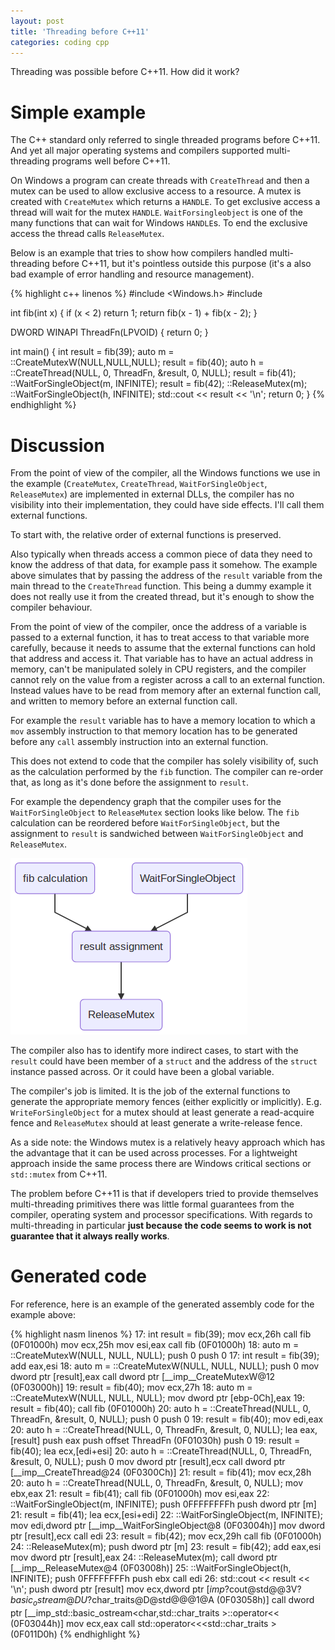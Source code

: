 ```yaml
---
layout: post
title: 'Threading before C++11'
categories: coding cpp
---
```


Threading was possible before C++11. How did it work?


# Simple example

The C++ standard only referred to single threaded programs before C++11. And
yet all major operating systems and compilers supported multi-threading
programs well before C++11.

On Windows a program can create threads with `CreateThread` and then a mutex
can be used to allow exclusive access to a resource. A mutex is created with
`CreateMutex` which returns a `HANDLE`. To get exclusive access a thread will
wait for the mutex `HANDLE`.  `WaitForsingleobject` is one of the many
functions that can wait for Windows `HANDLE`s. To end the exclusive access the
thread calls `ReleaseMutex`.

Below is an example that tries to show how compilers handled multi-threading
before C++11, but it's pointless outside this purpose (it's a also bad example
of error handling and resource management).

{% highlight c++ linenos %}
#include <Windows.h>
#include <iostream>

int fib(int x)
{
    if (x < 2) return 1;
    return fib(x - 1) + fib(x - 2);
}

DWORD WINAPI ThreadFn(LPVOID)
{
    return 0;
}

int main()
{
    int result = fib(39);
    auto m = ::CreateMutexW(NULL,NULL,NULL);
    result = fib(40);
    auto h = ::CreateThread(NULL, 0, ThreadFn, &result, 0, NULL);
    result = fib(41);
    ::WaitForSingleObject(m, INFINITE);
    result = fib(42);
    ::ReleaseMutex(m);
    ::WaitForSingleObject(h, INFINITE);
    std::cout << result << '\n';
    return 0;
}
{% endhighlight %}


# Discussion

From the point of view of the compiler, all the Windows functions we use in the
example (`CreateMutex`, `CreateThread`, `WaitForSingleObject`, `ReleaseMutex`)
are implemented in external DLLs, the compiler has no visibility into their
implementation, they could have side effects. I'll call them external
functions.

To start with, the relative order of external functions is preserved.

Also typically when threads access a common piece of data they need to know the
address of that data, for example pass it somehow. The example above simulates
that by passing the address of the `result` variable from the main thread to
the `CreateThread` function. This being a dummy example it does not really use
it from the created thread, but it's enough to show the compiler behaviour.

From the point of view of the compiler, once the address of a variable is
passed to a external function, it has to treat access to that variable more
carefully, because it needs to assume that the external functions can hold that
address and access it. That variable has to have an actual address in memory,
can't be manipulated solely in CPU registers, and the compiler cannot rely on
the value from a register across a call to an external function. Instead values
have to be read from memory after an external function call, and written to
memory before an external function call.

For example the `result` variable has to have a memory location to which a
`mov` assembly instruction to that memory location has to be generated before
any `call` assembly instruction into an external function.

This does not extend to code that the compiler has solely visibility of, such
as the calculation performed by the `fib` function. The compiler can re-order
that, as long as it's done before the assignment to `result`.

For example the dependency graph that the compiler uses for the
`WaitForSingleObject` to `ReleaseMutex` section looks like below.  The `fib`
calculation can be reordered before `WaitForSingleObject`, but the assignment
to `result` is sandwiched between `WaitForSingleObject` and `ReleaseMutex`.

![Operations Graph](/assets/2019-10-29-threading-before-cpp11/graph.png)

The compiler also has to identify more indirect cases, to start with the
`result` could have been member of a `struct` and the address of the `struct`
instance passed across. Or it could have been a global variable.

The compiler's job is limited. It is the job of the external functions to
generate the appropriate memory fences (either explicitly or implicitly). E.g.
`WriteForSingleObject` for a mutex should at least generate a read-acquire
fence and `ReleaseMutex` should at least generate a write-release fence.

As a side note: the Windows mutex is a relatively heavy approach which has the
advantage that it can be used across processes. For a lightweight approach
inside the same process there are Windows critical sections or `std::mutex`
from C++11.

The problem before C++11 is that if developers tried to provide themselves
multi-threading primitives there was little formal guarantees from the
compiler, operating system and processor specifications. With regards to
multi-threading in particular **just because the code seems to work is not
guarantee that it always really works**.


# Generated code

For reference, here is an example of the generated assembly code for the
example above:

{% highlight nasm linenos %}
    17:     int result = fib(39);
 mov         ecx,26h
 call        fib (0F01000h)
 mov         ecx,25h
 mov         esi,eax
 call        fib (0F01000h)
    18:     auto m = ::CreateMutexW(NULL, NULL, NULL);
 push        0
 push        0
    17:     int result = fib(39);
 add         eax,esi
    18:     auto m = ::CreateMutexW(NULL, NULL, NULL);
 push        0
 mov         dword ptr [result],eax
 call        dword ptr [__imp__CreateMutexW@12 (0F03000h)]
    19:     result = fib(40);
 mov         ecx,27h
    18:     auto m = ::CreateMutexW(NULL, NULL, NULL);
 mov         dword ptr [ebp-0Ch],eax
    19:     result = fib(40);
 call        fib (0F01000h)
    20:     auto h = ::CreateThread(NULL, 0, ThreadFn, &result, 0, NULL);
 push        0
 push        0
    19:     result = fib(40);
 mov         edi,eax
    20:     auto h = ::CreateThread(NULL, 0, ThreadFn, &result, 0, NULL);
 lea         eax,[result]
 push        eax
 push        offset ThreadFn (0F01030h)
 push        0
    19:     result = fib(40);
 lea         ecx,[edi+esi]
    20:     auto h = ::CreateThread(NULL, 0, ThreadFn, &result, 0, NULL);
 push        0
 mov         dword ptr [result],ecx
 call        dword ptr [__imp__CreateThread@24 (0F0300Ch)]
    21:     result = fib(41);
 mov         ecx,28h
    20:     auto h = ::CreateThread(NULL, 0, ThreadFn, &result, 0, NULL);
 mov         ebx,eax
    21:     result = fib(41);
 call        fib (0F01000h)
 mov         esi,eax
    22:     ::WaitForSingleObject(m, INFINITE);
 push        0FFFFFFFFh
 push        dword ptr [m]
    21:     result = fib(41);
 lea         ecx,[esi+edi]
    22:     ::WaitForSingleObject(m, INFINITE);
 mov         edi,dword ptr [__imp__WaitForSingleObject@8 (0F03004h)]
 mov         dword ptr [result],ecx
 call        edi
    23:     result = fib(42);
 mov         ecx,29h
 call        fib (0F01000h)
    24:     ::ReleaseMutex(m);
 push        dword ptr [m]
    23:     result = fib(42);
 add         eax,esi
 mov         dword ptr [result],eax
    24:     ::ReleaseMutex(m);
 call        dword ptr [__imp__ReleaseMutex@4 (0F03008h)]
    25:     ::WaitForSingleObject(h, INFINITE);
 push        0FFFFFFFFh
 push        ebx
 call        edi
    26:     std::cout << result << '\n';
 push        dword ptr [result]
 mov         ecx,dword ptr [_imp_?cout@std@@3V?$basic_ostream@DU?$char_traits@D@std@@@1@A (0F03058h)]
 call        dword ptr [__imp_std::basic_ostream<char,std::char_traits<char> >::operator<< (0F03044h)]
 mov         ecx,eax
 call        std::operator<<<std::char_traits<char> > (0F011D0h)
{% endhighlight %}

